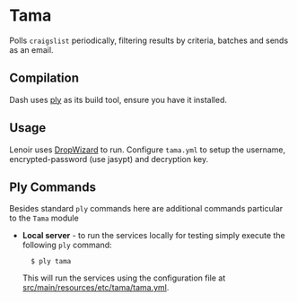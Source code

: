 Tama
======

Polls `craigslist` periodically, filtering results by criteria, batches and sends as an email.


Compilation
-----------

Dash uses [ply](http://github.com/blangel/ply) as its build tool, ensure you have it installed.

Usage
--------

Lenoir uses [DropWizard](http://dropwizard.codahale.com/) to run.
Configure `tama.yml` to setup the username, encrypted-password (use jasypt) and decryption key.

Ply Commands
------------

Besides standard `ply` commands here are additional commands particular to the `Tama` module

* __Local server__ - to run the services locally for testing simply execute the following `ply` command:

        $ ply tama

    This will run the services using the configuration file at [src/main/resources/etc/tama/tama.yml](tama/master/src/main/resources/etc/tama/tama.yml).
